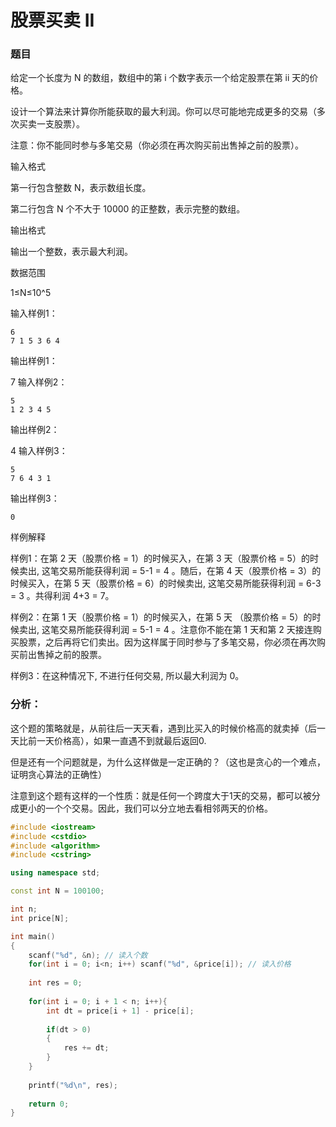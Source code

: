 # 股票买卖 II  
### 题目  
给定一个长度为 N 的数组，数组中的第 i 个数字表示一个给定股票在第 ii 天的价格。

设计一个算法来计算你所能获取的最大利润。你可以尽可能地完成更多的交易（多次买卖一支股票）。

注意：你不能同时参与多笔交易（你必须在再次购买前出售掉之前的股票）。

输入格式

第一行包含整数 N，表示数组长度。

第二行包含 N 个不大于 10000 的正整数，表示完整的数组。

输出格式

输出一个整数，表示最大利润。

数据范围

1≤N≤10^5

输入样例1：
```
6
7 1 5 3 6 4
```
输出样例1：

7
输入样例2：
```
5
1 2 3 4 5
```
输出样例2：

4
输入样例3：
```
5
7 6 4 3 1
```
输出样例3：
```
0
```
样例解释

样例1：在第 2 天（股票价格 = 1）的时候买入，在第 3 天（股票价格 = 5）的时候卖出, 这笔交易所能获得利润 = 5-1 = 4 。随后，在第 4 天（股票价格 = 3）的时候买入，在第 5 天（股票价格 = 6）的时候卖出, 这笔交易所能获得利润 = 6-3 = 3 。共得利润 4+3 = 7。

样例2：在第 1 天（股票价格 = 1）的时候买入，在第 5 天 （股票价格 = 5）的时候卖出, 这笔交易所能获得利润 = 5-1 = 4 。注意你不能在第 1 天和第 2 天接连购买股票，之后再将它们卖出。因为这样属于同时参与了多笔交易，你必须在再次购买前出售掉之前的股票。

样例3：在这种情况下, 不进行任何交易, 所以最大利润为 0。  

### 分析：  
这个题的策略就是，从前往后一天天看，遇到比买入的时候价格高的就卖掉（后一天比前一天价格高），如果一直遇不到就最后返回0.

但是还有一个问题就是，为什么这样做是一定正确的？（这也是贪心的一个难点，证明贪心算法的正确性）

注意到这个题有这样的一个性质：就是任何一个跨度大于1天的交易，都可以被分成更小的一个个交易。因此，我们可以分立地去看相邻两天的价格。
``` C++
#include <iostream>
#include <cstdio>
#include <algorithm>
#include <cstring>

using namespace std;

const int N = 100100;

int n;
int price[N];

int main()
{
    scanf("%d", &n); // 读入个数
    for(int i = 0; i<n; i++) scanf("%d", &price[i]); // 读入价格
    
    int res = 0;
    
    for(int i = 0; i + 1 < n; i++){
        int dt = price[i + 1] - price[i];
        
        if(dt > 0)
        {
            res += dt;
        }
    }
    
    printf("%d\n", res);
    
    return 0;
}
```
